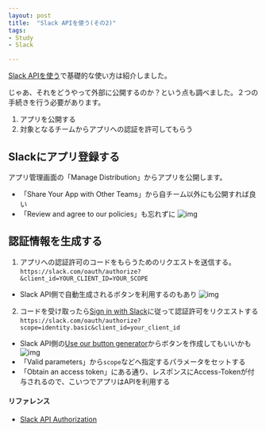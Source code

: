 ```yaml
---
layout: post
title:  "Slack APIを使う(その2)"
tags:
- Study
- Slack

---
```

[Slack APIを使う](https://watarusuzuki.github.io/2017/07/01/slack-api/)で基礎的な使い方は紹介しました。

じゃあ、それをどうやって外部に公開するのか？という点も調べました。２つの手続きを行う必要があります。
1. アプリを公開する
2. 対象となるチームからアプリへの認証を許可してもらう

<!--
<a href="https://px.a8.net/svt/ejp?a8mat=2TOVAX+4A7AGI+3NMW+5YRHE" target="_blank" rel="nofollow">【未経験からプログラマ】完全無料であなたの就職をサポート</a>
<img border="0" width="1" height="1" src="https://www14.a8.net/0.gif?a8mat=2TOVAX+4A7AGI+3NMW+5YRHE" alt="">
-->

## Slackにアプリ登録する
アプリ管理画面の「Manage Distribution」からアプリを公開します。  
* 「Share Your App with Other Teams」から自チーム以外にも公開すれば良い
* 「Review and agree to our policies」も忘れずに
![img](https://watarusuzuki.github.io/assets/images/Manage-Distribution.png)

## 認証情報を生成する
1. アプリへの認証許可のコードをもらうためのリクエストを送信する。  `https://slack.com/oauth/authorize?&client_id=YOUR_CLIENT_ID=YOUR_SCOPE`
  * Slack API側で自動生成されるボタンを利用するのもあり
![img](https://watarusuzuki.github.io/assets/images/Embeddable-Slack-Button.png)

2. コードを受け取ったら[Sign in with Slack][Sign_in_with_Slack]に従って認証許可をリクエストする  `https://slack.com/oauth/authorize?scope=identity.basic&client_id=your_client_id`
  * Slack API側の[Use our button generator](https://api.slack.com/docs/sign-in-with-slack#generator)からボタンを作成してもいいかも
  ![img](https://watarusuzuki.github.io/assets/images/Set-up-your-Sign-in.png)
  * 「Valid parameters」から`scope`などへ指定するパラメータをセットする
  * 「Obtain an access token」にある通り、レスポンスにAccess-Tokenが付与されるので、こいつでアプリはAPIを利用する


#### リファレンス
* [Slack API Authorization][authorization]

<!--
<a href="https://px.a8.net/svt/ejp?a8mat=2TOVAX+4V1GMQ+3IZO+HWPVL" target="_blank" rel="nofollow">
<img border="0" width="300" height="250" alt="" src="https://www28.a8.net/svt/bgt?aid=170801529294&wid=001&eno=01&mid=s00000016458003008000&mc=1"></a>
<img border="0" width="1" height="1" src="https://www11.a8.net/0.gif?a8mat=2TOVAX+4V1GMQ+3IZO+HWPVL" alt="">
-->

[authorization]: https://api.slack.com/docs/sign-in-with-slack#authorization
[Sign_in_with_Slack]: https://api.slack.com/docs/sign-in-with-slack
[Slack_API_apps]: https://api.slack.com/slack-apps

